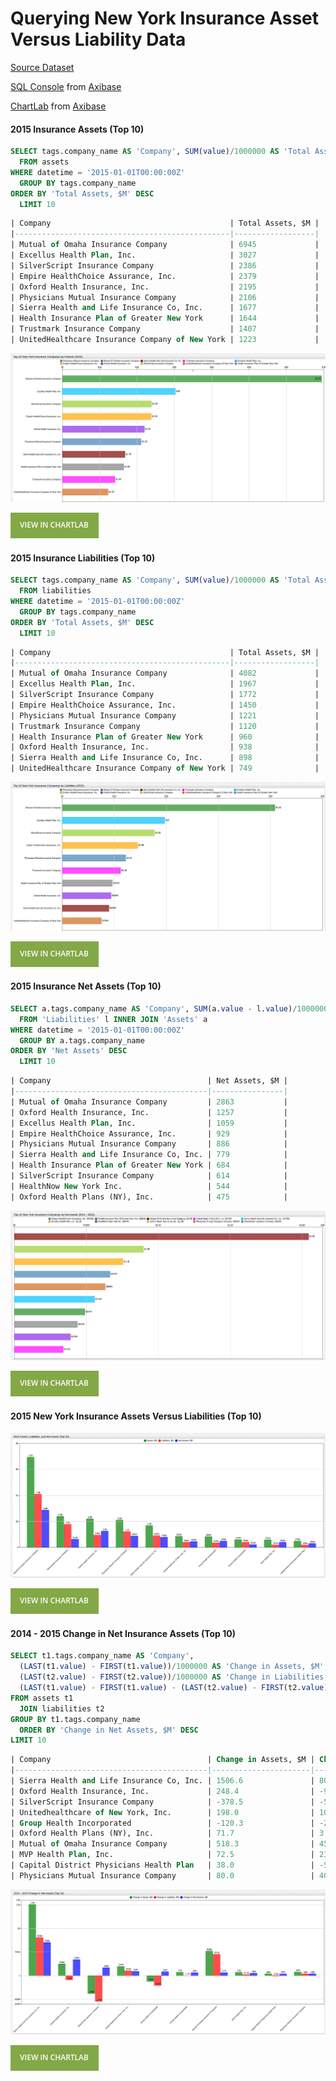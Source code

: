 Querying New York Insurance Asset Versus Liability Data
==

[Source Dataset](https://github.com/axibase/open-data-catalog/blob/master/datasets/xek8-zfrt.md)

[SQL Console](https://github.com/axibase/atsd/tree/master/api/sql) from [Axibase](https://axibase.com)

[ChartLab](https://apps.axibase.com/) from [Axibase](https://axibase.com)

#### 2015 Insurance Assets (Top 10)

````sql
SELECT tags.company_name AS 'Company', SUM(value)/1000000 AS 'Total Assets, $M'
  FROM assets
WHERE datetime = '2015-01-01T00:00:00Z'
  GROUP BY tags.company_name
ORDER BY 'Total Assets, $M' DESC
  LIMIT 10
````

````sql
| Company                                        | Total Assets, $M | 
|------------------------------------------------|------------------| 
| Mutual of Omaha Insurance Company              | 6945             | 
| Excellus Health Plan, Inc.                     | 3027             | 
| SilverScript Insurance Company                 | 2386             | 
| Empire HealthChoice Assurance, Inc.            | 2379             | 
| Oxford Health Insurance, Inc.                  | 2195             | 
| Physicians Mutual Insurance Company            | 2106             | 
| Sierra Health and Life Insurance Co, Inc.      | 1677             | 
| Health Insurance Plan of Greater New York      | 1644             | 
| Trustmark Insurance Company                    | 1407             | 
| UnitedHealthcare Insurance Company of New York | 1223             | 
````

![](Images/NY_I5.png)

[![](Images/button.png)](https://apps.axibase.com/chartlab/3904f832/10/#fullscreen)

#### 2015 Insurance Liabilities (Top 10)

````sql
SELECT tags.company_name AS 'Company', SUM(value)/1000000 AS 'Total Assets, $M'
  FROM liabilities
WHERE datetime = '2015-01-01T00:00:00Z'
  GROUP BY tags.company_name
ORDER BY 'Total Assets, $M' DESC
  LIMIT 10
````

````sql
| Company                                        | Total Assets, $M | 
|------------------------------------------------|------------------| 
| Mutual of Omaha Insurance Company              | 4082             | 
| Excellus Health Plan, Inc.                     | 1967             | 
| SilverScript Insurance Company                 | 1772             | 
| Empire HealthChoice Assurance, Inc.            | 1450             | 
| Physicians Mutual Insurance Company            | 1221             | 
| Trustmark Insurance Company                    | 1120             | 
| Health Insurance Plan of Greater New York      | 960              | 
| Oxford Health Insurance, Inc.                  | 938              | 
| Sierra Health and Life Insurance Co, Inc.      | 898              | 
| UnitedHealthcare Insurance Company of New York | 749              | 
````

![](Images/NY_I7.png)

[![](Images/button.png)](https://apps.axibase.com/chartlab/3904f832/13/#fullscreen)

#### 2015 Insurance Net Assets (Top 10)

````sql
SELECT a.tags.company_name AS 'Company', SUM(a.value - l.value)/1000000 AS 'Net Assets, $M'
  FROM 'Liabilities' l INNER JOIN 'Assets' a
WHERE datetime = '2015-01-01T00:00:00Z'
  GROUP BY a.tags.company_name
ORDER BY 'Net Assets' DESC
  LIMIT 10
````

````sql
| Company                                   | Net Assets, $M | 
|-------------------------------------------|----------------| 
| Mutual of Omaha Insurance Company         | 2863           | 
| Oxford Health Insurance, Inc.             | 1257           | 
| Excellus Health Plan, Inc.                | 1059           | 
| Empire HealthChoice Assurance, Inc.       | 929            | 
| Physicians Mutual Insurance Company       | 886            | 
| Sierra Health and Life Insurance Co, Inc. | 779            | 
| Health Insurance Plan of Greater New York | 684            | 
| SilverScript Insurance Company            | 614            | 
| HealthNow New York Inc.                   | 544            | 
| Oxford Health Plans (NY), Inc.            | 475            | 
````

![](Images/NY_I6.png)

[![](Images/button.png)](https://apps.axibase.com/chartlab/3904f832/12/#fullscreen)

#### 2015 New York Insurance Assets Versus Liabilities (Top 10)
 
![](Images/NY_I4.png)

[![](Images/button.png)](https://apps.axibase.com/chartlab/6402f01c/78/#fullscreen)

#### 2014 - 2015 Change in Net Insurance Assets (Top 10)

````sql
SELECT t1.tags.company_name AS 'Company', 
  (LAST(t1.value) - FIRST(t1.value))/1000000 AS 'Change in Assets, $M',
  (LAST(t2.value) - FIRST(t2.value))/1000000 AS 'Change in Liabilities, $M',
  (LAST(t1.value) - FIRST(t1.value) - (LAST(t2.value) - FIRST(t2.value)))/1000000 AS 'Change in Net Assets, $M'
FROM assets t1
  JOIN liabilities t2
GROUP BY t1.tags.company_name
  ORDER BY 'Change in Net Assets, $M' DESC
LIMIT 10
````

````sql
| Company                                   | Change in Assets, $M | Change in Liabilities, $M | Change in Net Assets, $M | 
|-------------------------------------------|----------------------|---------------------------|--------------------------| 
| Sierra Health and Life Insurance Co, Inc. | 1506.6               | 803.2                     | 703.4                    | 
| Oxford Health Insurance, Inc.             | 248.4                | -91.4                     | 339.8                    | 
| SilverScript Insurance Company            | -378.5               | -544.2                    | 165.6                    | 
| Unitedhealthcare of New York, Inc.        | 198.0                | 105.1                     | 92.8                     | 
| Group Health Incorporated                 | -120.3               | -206.7                    | 86.3                     | 
| Oxford Health Plans (NY), Inc.            | 71.7                 | 3.7                       | 68.0                     | 
| Mutual of Omaha Insurance Company         | 518.3                | 451.2                     | 67.1                     | 
| MVP Health Plan, Inc.                     | 72.5                 | 23.1                      | 49.4                     | 
| Capital District Physicians Health Plan   | 38.0                 | -5.9                      | 43.9                     | 
| Physicians Mutual Insurance Company       | 80.0                 | 40.0                      | 40.1                     | 
````

![](Images/NY_I2.png)

[![](Images/button.png)](https://apps.axibase.com/chartlab/6402f01c/76/#fullscreen)